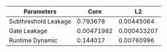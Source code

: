 | Parameters | Core | L2 |
| --- | --- | --- |
| Subthreshold Leakage | 0.793678 | 0.00445064 |
| Gate Leakage | 0.00471982 | 0.000433207 |
| Runtime Dynamic | 0.144017 | 0.00760996 |
